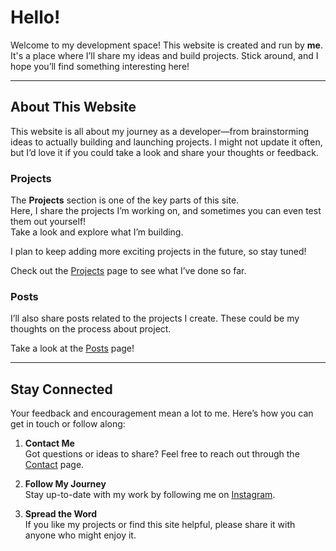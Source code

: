 # Hello!

Welcome to my development space! This website is created and run by **me**. It's a place where I’ll share my ideas and build projects. Stick around, and I hope you’ll find something interesting here!  

---

## About This Website

This website is all about my journey as a developer—from brainstorming ideas to actually building and launching projects. I might not update it often, but I’d love it if you could take a look and share your thoughts or feedback.  

### **Projects**  
The **Projects** section is one of the key parts of this site.  
Here, I share the projects I’m working on, and sometimes you can even test them out yourself!  
Take a look and explore what I’m building.  

I plan to keep adding more exciting projects in the future, so stay tuned!  

Check out the [Projects](https://arcoco-studio.github.io/portfolio/projects) page to see what I’ve done so far.  

### **Posts**
I’ll also share posts related to the projects I create. These could be my thoughts on the process about project.

Take a look at the [Posts](https://arcoco-studio.github.io/portfolio/post) page!  

---

## Stay Connected
Your feedback and encouragement mean a lot to me. Here’s how you can get in touch or follow along:  

1. **Contact Me**  
   Got questions or ideas to share? Feel free to reach out through the [Contact](https://arcoco-studio.github.io/portfolio/home) page.

2. **Follow My Journey**  
   Stay up-to-date with my work by following me on [Instagram](https://www.instagram.com/__acc_software/).

3. **Spread the Word**  
   If you like my projects or find this site helpful, please share it with anyone who might enjoy it.  


